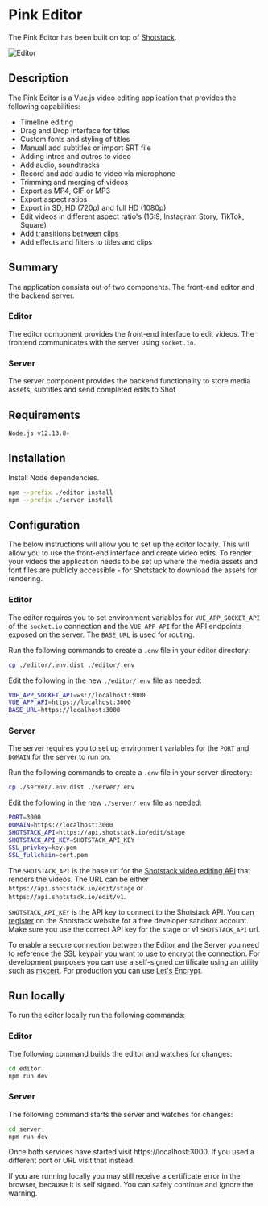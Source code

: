 # Pink Editor

The Pink Editor has been built on top of [Shotstack](https://shotstack.io).

![Editor](./screenshot.png)

## Description

The Pink Editor is a Vue.js video editing application that provides the following capabilities:

- Timeline editing
- Drag and Drop interface for titles
- Custom fonts and styling of titles
- Manuall add subtitles or import SRT file
- Adding intros and outros to video
- Add audio, soundtracks
- Record and add audio to video via microphone
- Trimming and merging of videos
- Export as MP4, GIF or MP3
- Export aspect ratios
- Export in SD, HD (720p) and full HD (1080p)
- Edit videos in different aspect ratio's (16:9, Instagram Story, TikTok, Square)
- Add transitions between clips
- Add effects and filters to titles and clips

## Summary

The application consists out of two components. The front-end editor and the backend server.

### Editor

The editor component provides the front-end interface to edit videos. The frontend communicates
with the server using `socket.io`.

### Server

The server component provides the backend functionality to store media assets, subtitles and send
completed edits to Shot

## Requirements

`Node.js v12.13.0+`

## Installation

Install Node dependencies.

```bash
npm --prefix ./editor install
npm --prefix ./server install
```

## Configuration

The below instructions will allow you to set up the editor locally. This will allow you to use the
front-end interface and create video edits. To render your videos the application needs to be set
up where the media assets and font files are publicly accessible - for Shotstack to download the
assets for rendering.

### Editor

The editor requires you to set environment variables for `VUE_APP_SOCKET_API` of the `socket.io` connection
and the `VUE_APP_API` for the API endpoints exposed on the server. The `BASE_URL` is used for routing.

Run the following commands to create a `.env` file in your editor directory:

```bash
cp ./editor/.env.dist ./editor/.env
```

Edit the following in the new `./editor/.env` file as needed:

```bash
VUE_APP_SOCKET_API=ws://localhost:3000
VUE_APP_API=https://localhost:3000
BASE_URL=https://localhost:3000
```

### Server

The server requires you to set up environment variables for the `PORT` and `DOMAIN` for the server to run on.

Run the following commands to create a `.env` file in your server directory:

```bash
cp ./server/.env.dist ./server/.env
```

Edit the following in the new `./server/.env` file as needed:

```bash
PORT=3000
DOMAIN=https://localhost:3000
SHOTSTACK_API=https://api.shotstack.io/edit/stage
SHOTSTACK_API_KEY=SHOTSTACK_API_KEY
SSL_privkey=key.pem
SSL_fullchain=cert.pem
```

The `SHOTSTACK_API` is the base url for the [Shotstack video editing API](https://shotstack.io) that renders
the videos. The URL can be either `https://api.shotstack.io/edit/stage` or `https://api.shotstack.io/edit/v1`.

`SHOTSTACK_API_KEY` is the API key to connect to the Shotstack API. You can
[register](https://dashboard.shotstack.io/register) on the Shotstack website for a free developer sandbox account. Make
sure you use the correct API key for the stage or v1 `SHOTSTACK_API` url.

To enable a secure connection between the Editor and the Server you need to reference the SSL keypair you want
to use to encrypt the connection. For development purposes you can use a self-signed certificate using an utility
such as [mkcert](https://github.com/FiloSottile/mkcert). For production you can use
[Let's Encrypt](https://letsencrypt.org/).

## Run locally

To run the editor locally run the following commands:

### Editor

The following command builds the editor and watches for changes:

```bash
cd editor
npm run dev
```

### Server

The following command starts the server and watches for changes:

```bash
cd server
npm run dev
```

Once both services have started visit https://localhost:3000. If you used a different port or URL visit that instead.

If you are running locally you may still receive a certificate error in the browser, because it is self signed. You can
safely continue and ignore the warning.